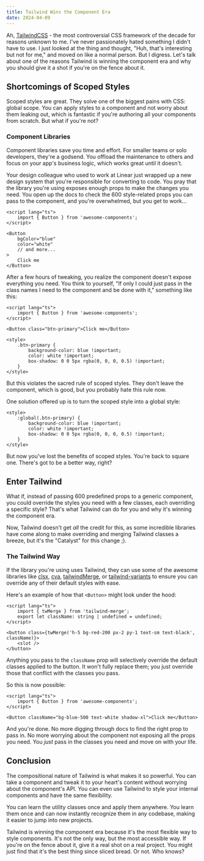 ```yaml
---
title: Tailwind Wins the Component Era
date: 2024-04-09
---
```


Ah, [TailwindCSS](https://tailwindcss.com) - the most controversial CSS framework of the decade for reasons unknown to me. I've never passionately hated something I didn't have to use. I just looked at the thing and thought, "Huh, that's interesting but not for me," and moved on like a normal person. But I digress. Let's talk about one of the reasons Tailwind is winning the component era and why you should give it a shot if you're on the fence about it.

## Shortcomings of Scoped Styles

Scoped styles are great. They solve one of the biggest pains with CSS: global scope. You can apply styles to a component and not worry about them leaking out, which is fantastic if you're authoring all your components from scratch. But what if you're not?

### Component Libraries

Component libraries save you time and effort. For smaller teams or solo developers, they're a godsend. You offload the maintenance to others and focus on your app's business logic, which works great until it doesn't.

Your design colleague who used to work at Linear just wrapped up a new design system that you're responsible for converting to code. You pray that the library you're using exposes enough props to make the changes you need. You open up the docs to check the 600 style-related props you can pass to the component, and you're overwhelmed, but you get to work...

```svelte
<script lang="ts">
	import { Button } from 'awesome-components';
</script>

<Button
	bgColor="blue"
	color="white"
	// and more...
>
	Click me
</Button>
```

After a few hours of tweaking, you realize the component doesn't expose everything you need. You think to yourself, "If only I could just pass in the class names I need to the component and be done with it," something like this:

```svelte
<script lang="ts">
	import { Button } from 'awesome-components';
</script>

<Button class="btn-primary">Click me</Button>

<style>
	.btn-primary {
		background-color: blue !important;
		color: white !important;
		box-shadow: 0 0 5px rgba(0, 0, 0, 0.5) !important;
	}
</style>
```

But this violates the sacred rule of scoped styles. They don't leave the component, which is good, but you probably hate this rule now.

One solution offered up is to turn the scoped style into a global style:

```svelte
<style>
	:global(.btn-primary) {
		background-color: blue !important;
		color: white !important;
		box-shadow: 0 0 5px rgba(0, 0, 0, 0.5) !important;
	}
</style>
```

But now you've lost the benefits of scoped styles. You're back to square one. There's got to be a better way, right?

## Enter Tailwind

What if, instead of passing 600 predefined props to a generic component, you could override the styles you need with a few classes, each overriding a specific style? That's what Tailwind can do for you and why it's winning the component era.

Now, Tailwind doesn't get _all_ the credit for this, as some incredible libraries have come along to make overriding and merging Tailwind classes a breeze, but it's the "Catalyst" for this change ;).

### The Tailwind Way

If the library you're using uses Tailwind, they can use some of the awesome libraries like [clsx](/), [cva](/), [tailwindMerge](/), or [tailwind-variants](/) to ensure you can override any of their default styles with ease.

Here's an example of how that `<Button>` might look under the hood:

```svelte
<script lang="ts">
	import { twMerge } from 'tailwind-merge';
	export let className: string | undefined = undefined;
</script>

<button class={twMerge('h-5 bg-red-200 px-2 py-1 text-sm text-black', className)}>
	<slot />
</button>
```

Anything you pass to the `className` prop will selectively override the default classes applied to the button. It won't fully replace them; you just override those that conflict with the classes you pass.

So this is now possible:

```svelte
<script lang="ts">
	import { Button } from 'awesome-components';
</script>

<Button className="bg-blue-500 text-white shadow-xl">Click me</Button>
```

And you're done. No more digging through docs to find the right prop to pass in. No more worrying about the component not exposing all the props you need. You _just_ pass in the classes you need and move on with your life.

## Conclusion

The compositional nature of Tailwind is what makes it so powerful. You can take a component and tweak it to your heart's content without worrying about the component's API. You can even use Tailwind to style your internal components and have the same flexibility.

You can learn the utility classes once and apply them anywhere. You learn them once and can now instantly recognize them in any codebase, making it easier to jump into new projects.

Tailwind is winning the component era because it's the most flexible way to style components. It's not the only way, but the most accessible way. If you're on the fence about it, give it a real shot on a real project. You might just find that it's the best thing since sliced bread. Or not. Who knows?
